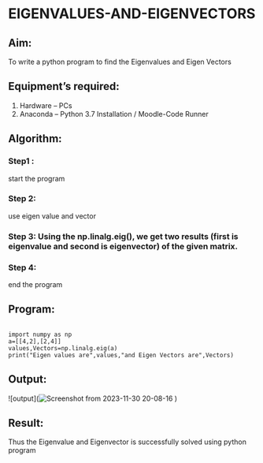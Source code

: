 # EIGENVALUES-AND-EIGENVECTORS
## Aim:
To write a python program to find the Eigenvalues and Eigen Vectors
## Equipment’s required:
1. 	Hardware – PCs
2. 	Anaconda – Python 3.7 Installation / Moodle-Code Runner
## Algorithm:
### Step1 :
start the program
### Step 2: 
use eigen value and vector
### Step 3: Using the np.linalg.eig(),  we get two results (first is eigenvalue and second is eigenvector) of the given matrix.
### Step 4:
end the program

## Program:
```

import numpy as np
a=[[4,2],[2,4]]
values,Vectors=np.linalg.eig(a)
print("Eigen values are",values,"and Eigen Vectors are",Vectors)

```

## Output:
![output](![Screenshot from 2023-11-30 20-08-16](https://github.com/premsuryas/EIGENVALUES-AND-EIGENVECTORS/assets/147473858/6a8b12bb-8b32-42a7-b2b7-4d19b971f16b)
)
## Result:
Thus the Eigenvalue and Eigenvector is successfully solved using python program
